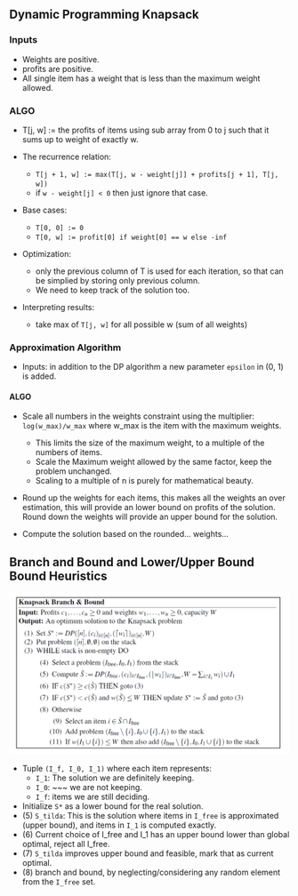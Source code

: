 ## Dynamic Programming Knapsack ##

### Inputs ###
* Weights are positive.
* profits are positive. 
* All single item has a weight that is less than the maximum weight allowed. 

### ALGO ###
* T[j, w] := the profits of items using sub array from 0 to j such that it sums up to weight of exactly w. 

* The recurrence relation: 
    * `T[j + 1, w] := max(T[j, w - weight[j]] + profits[j + 1], T[j, w])`
    * if `w - weight[j] < 0` then just ignore that case. 
    
* Base cases: 
    * `T[0, 0] := 0`
    * `T[0, w] := profit[0] if weight[0] == w else -inf`
    
* Optimization: 
    * only the previous column of T is used for each iteration, so that can be simplied by storing only previous column. 
    * We need to keep track of the solution too.

* Interpreting results: 
    * take max of `T[j, w]` for all possible w (sum of all weights)
    
### Approximation Algorithm ###

* Inputs: in addition to the DP algorithm a new parameter `epsilon` in (0, 1) is added. 


#### ALGO ####
* Scale all numbers in the weights constraint using the multiplier: `log(w_max)/w_max` where w_max is the item with the maximum weights. 
    * This limits the size of the maximum weight, to a multiple of the numbers of items. 
    * Scale the Maximum weight allowed by the same factor, keep the problem unchanged. 
    * Scaling to a multiple of n is purely for mathematical beauty. 

* Round up the weights for each items, this makes all the weights an over estimation, this will provide an lower bound on profits of the solution. Round down the weights will provide an upper bound for the solution. 

* Compute the solution based on the rounded... weights... 


## Branch and Bound and Lower/Upper Bound Bound Heuristics ##
![](img.png)
* Tuple `(I_f, I_0, I_1)` where each item represents: 
    * `I_1`: The solution we are definitely keeping. 
    * `I_0`: ~~~ we are not keeping. 
    * `I_f`: items we are still deciding. 
* Initialize `S*` as a lower bound for the real solution.
* (5) `S_tilda`: This is the solution where items in `I_free` is approximated (upper bound), and items in `I_1` is computed exactly.
* (6) Current choice of I_free and I_1 has an upper bound lower than global optimal, reject all I_free. 
* (7) `S_tilda` improves upper bound and feasible, mark that as current optimal. 
* (8) branch and bound, by neglecting/considering any random element from the `I_free` set. 


 